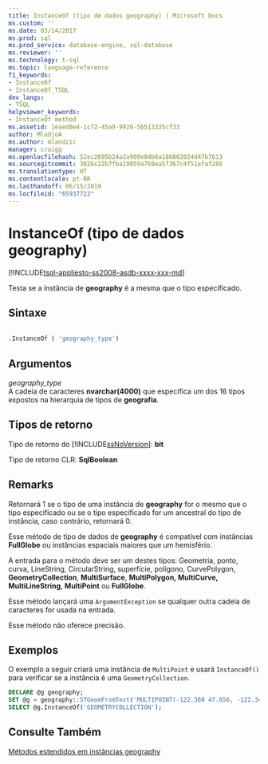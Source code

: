 ```yaml
---
title: InstanceOf (tipo de dados geography) | Microsoft Docs
ms.custom: ''
ms.date: 03/14/2017
ms.prod: sql
ms.prod_service: database-engine, sql-database
ms.reviewer: ''
ms.technology: t-sql
ms.topic: language-reference
f1_keywords:
- InstanceOf
- InstanceOf_TSQL
dev_langs:
- TSQL
helpviewer_keywords:
- InstanceOf method
ms.assetid: 1eaed0e4-1c72-45a9-9926-5b513335cf33
author: MladjoA
ms.author: mlandzic
manager: craigg
ms.openlocfilehash: 52ec2695b24a2a900e84b6a186802024d47b7613
ms.sourcegitcommit: 3026c22b7fba19059a769ea5f367c4f51efaf286
ms.translationtype: HT
ms.contentlocale: pt-BR
ms.lasthandoff: 06/15/2019
ms.locfileid: "65937722"
---
```

# <a name="instanceof-geography-data-type"></a>InstanceOf (tipo de dados geography)
[!INCLUDE[tsql-appliesto-ss2008-asdb-xxxx-xxx-md](../../includes/tsql-appliesto-ss2008-asdb-xxxx-xxx-md.md)]

Testa se a instância de **geography** é a mesma que o tipo especificado.  
  
## <a name="syntax"></a>Sintaxe  
  
```sql  
  
.InstanceOf ( 'geography_type')  
```  
  
## <a name="arguments"></a>Argumentos  
*geography_type*  
A cadeia de caracteres **nvarchar(4000)** que especifica um dos 16 tipos expostos na hierarquia de tipos de **geografia**.  
  
## <a name="return-types"></a>Tipos de retorno  
Tipo de retorno do [!INCLUDE[ssNoVersion](../../includes/ssnoversion-md.md)]: **bit**  
  
Tipo de retorno CLR: **SqlBoolean**  
  
## <a name="remarks"></a>Remarks  
Retornará 1 se o tipo de uma instância de **geography** for o mesmo que o tipo especificado ou se o tipo especificado for um ancestral do tipo de instância, caso contrário, retornará 0.  
  
Esse método de tipo de dados de **geography** é compatível com instâncias **FullGlobe** ou instâncias espaciais maiores que um hemisfério.  
  
A entrada para o método deve ser um destes tipos: Geometria, ponto, curva, LineString, CircularString, superfície, polígono, CurvePolygon, **GeometryCollection**, **MultiSurface**, **MultiPolygon, MultiCurve, MultiLineString**, **MultiPoint** ou **FullGlobe**.  
  
Esse método lançará uma `ArgumentException` se qualquer outra cadeia de caracteres for usada na entrada.  
  
Esse método não oferece precisão.  
  
## <a name="examples"></a>Exemplos  
O exemplo a seguir criará uma instância de `MultiPoint` e usará `InstanceOf()` para verificar se a instância é uma `GeometryCollection`.  
  
```sql  
DECLARE @g geography;  
SET @g = geography::STGeomFromText('MULTIPOINT(-122.360 47.656, -122.343 47.656)', 4326);  
SELECT @g.InstanceOf('GEOMETRYCOLLECTION');  
```  
  
## <a name="see-also"></a>Consulte Também  
 [Métodos estendidos em instâncias geography](../../t-sql/spatial-geography/extended-methods-on-geography-instances.md)  
  
  
